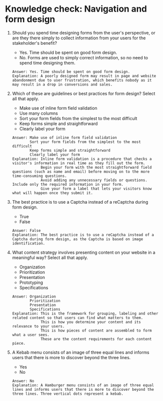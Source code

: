 # Knowledge check: Navigation and form design

1. Should you spend time designing forms from the user's perspective, or are they there simply to collect information from your users for the stakeholder's benefit?
    - Yes. Time should be spent on good form design.
    - No. Forms are used to simply correct information, so no need to spend time designing them.
    ```
    Answer: Yes. Time should be spent on good form design.
    Explanation: A poorly designed form may result in page and website abandonment due to user frustration, which benefits nobody as it may result in a drop in conversions and sales.
    ```

2. Which of these are guidelines or best practices for form design? Select all that apply.
    - Make use of inline form field validation
    - Use many columns
    - Sort your form fields from the simplest to the most difficult 
    - Keep forms simple and straightforward 
    - Clearly label your form
    ```
    Answer: Make use of inline form field validation
            Sort your form fields from the simplest to the most difficult 
            Keep forms simple and straightforward 
            Clearly label your form
    Explanation: Inline form validation is a procedure that checks a visitor's information in real time as they fill out the form.
                 Begin your form with the most straightforward field questions (such as name and email) before moving on to the more time-consuming questions.
                 Avoid adding any unnecessary fields or questions. Include only the required information in your form. 
                 Give your form a label that lets your visitors know what will happen once they submit it.
    ```

3. The best practice is to use a Captcha instead of a reCaptcha during form design.
    - True
    - False
    ```
    Answer: False
    Explanation: The best practice is to use a reCaptcha instead of a Captcha during form design, as the Captcha is based on image identification.
    ```

4. What content strategy involves presenting content on your website in a meaningful way? Select all that apply.
    - Organization
    - Prioritization
    - Presentation
    - Prototyping
    - Specifications
    ```
    Answer: Organization
            Prioritization
            Presentation
            Specifications
    Explanation: This is the framework for grouping, labeling and other related content so that users can find what matters to them.
                 This is how you determine your content and its relevance to your users.
                 This is how pieces of content are assembled to form what a user sees.
                 These are the content requirements for each content piece.
    ```

5. A Kebab menu consists of an image of three equal lines and informs users that there is more to discover beyond the three lines. 
    - Yes
    - No
    ```
    Answer: No
    Explanation: A Hamburger menu consists of an image of three equal lines and informs users that there is more to discover beyond the three lines. Three vertical dots represent a kebab.
    ```
